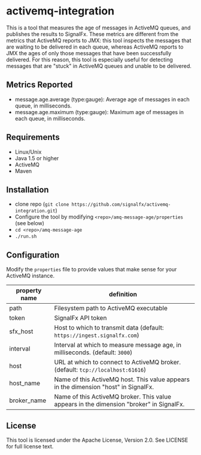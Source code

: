 # activemq-integration

This is a tool that measures the age of messages in ActiveMQ queues, and publishes the results to SignalFx. These metrics are different from the metrics that ActiveMQ reports to JMX: this tool inspects the messages that are waiting to be delivered in each queue, whereas ActiveMQ reports to JMX the ages of only those messages that have been successfully delivered. For this reason, this tool is especially useful for detecting messages that are "stuck" in ActiveMQ queues and unable to be delivered.

## Metrics Reported

- message.age.average (type:gauge): Average age of messages in each queue, in milliseconds.
- message.age.maximum (type:gauge): Maximum age of messages in each queue, in milliseconds.

## Requirements

- Linux/Unix
- Java 1.5 or higher
- ActiveMQ
- Maven

## Installation

- clone repo (`git clone https://github.com/signalfx/activemq-integration.git`)
- Configure the tool by modifying `<repo>/amq-message-age/properties` (see below)
- `cd <repo>/amq-message-age`
- `./run.sh`

## Configuration

Modify the `properties` file to provide values that make sense for your ActiveMQ instance. 

| property name | definition |
| ------------- | ---------- |
| path | Filesystem path to ActiveMQ executable | 
| token | SignalFx API token |
| sfx_host | Host to which to transmit data (default: `https://ingest.signalfx.com`) |
| interval | Interval at which to measure message age, in milliseconds. (default: `3000`) |
| host | URL at which to connect to ActiveMQ broker. (default: `tcp://localhost:61616`) |
| host_name | Name of this ActiveMQ host. This value appears in the dimension "host" in SignalFx. |
| broker_name | Name of this ActiveMQ broker. This value appears in the dimension "broker" in SignalFx. |

## License 

 This tool is licensed under the Apache License, Version 2.0. See LICENSE for full license text.
